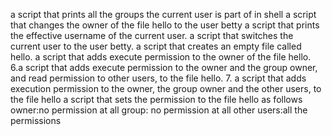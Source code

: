 a script that prints all the groups the current user is part of in shell
 a script that changes the owner of the file hello to the user betty
a script that prints the effective username of the current user.
a script that switches the current user to the user betty.
a script that creates an empty file called hello.
a script that adds execute permission to the owner of the file hello.
6.a script that adds execute permission to the owner and the group owner, and read permission to other users, to the file hello.
7. a script that adds execution permission to the owner, the group owner and the other users, to the file hello
a script that sets the permission to the file hello as follows owner:no permission at all group: no permission at all other users:all the permissions
